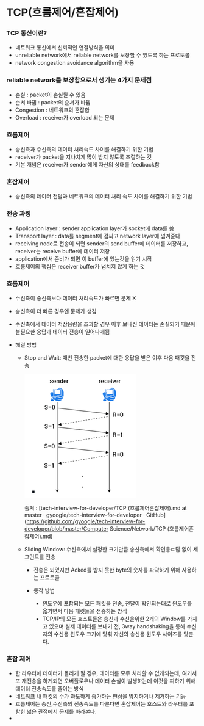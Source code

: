 # TCP(흐름제어/혼잡제어)



### TCP 통신이란?

* 네트워크 통신에서 신뢰적인 연결방식을 의미
* unreliable network에서 reliable network를 보장할 수 있도록 하는 프로토콜
* network congestion avoidance algorithm을 사용



### reliable network를 보장함으로서 생기는 4가지 문제점

* 손실 : packet이 손실될 수 있음
* 순서 바뀜 : packet의 순서가 바뀜
* Congestion : 네트워크의 혼잡함
* Overload : receiver가 overload 되는 문제



### 흐름제어

* 송신측과 수신측의 데이터 처리속도 차이를 해결하기 위한 기법
* receiver가 packet을 지나치게 많이 받지 않도록 조절하는 것
* 기본 개념은 receiver가 sender에게 자신의 상태를 feedback함



### 혼잡제어

* 송신측의 데이터 전달과 네트워크의 데이터 처리 속도 차이를 해결하기 위한 기법



### 전송 과정

* Application layer : sender application layer가 socket에 data를 씀
* Transport layer : data를 segment에 감싸고 network layer에 넘겨준다
* receiving node로 전송이 되면 sender의 send buffer에 데이터를 저장하고, receiver는 receive buffer에 데이터 저장
* application에서 준비가 되면 이 buffer에 있는것을 읽기 시작
* 흐름제어의 핵심은 receiver buffer가 넘치지 않게 하는 것



### 흐름제어

* 수신측이 송신측보다 데이터 처리속도가 빠르면 문제 X

* 송신측이 더 빠른 경우엔 문제가 생김

* 수신측에서 데이터 저장용량을 초과할 경우 이후 보내진 데이터는 손실되기 때문에 불필요한 응답과 데이터 전송이 일어나게됨

* 해결 방법

  * Stop and Wait: 매번 전송한 packet에 대한 응답을 받은 이후 다음 패킷을 전송

    ![image-20210918090024149](TCP_yoonseok.assets/image-20210918090024149.png)

    출처 : [tech-interview-for-developer/TCP (흐름제어혼잡제어).md at master · gyoogle/tech-interview-for-developer · GitHub](https://github.com/gyoogle/tech-interview-for-developer/blob/master/Computer Science/Network/TCP (흐름제어혼잡제어).md)

  * Sliding Window: 수신측에서 설정한 크기만큼 송신측에서 확인응ㄷ답 없이 세그먼트를 전송

    * 전송은 되었지만 Acked를 받지 못한 byte의 숫자를 파악하기 위해 사용하는 프로토콜

    * 동작 방법
      * 윈도우에 포함되는 모든 패킷을 전송, 전달이 확인되는대로 윈도우를 옮기면서 다음 패킷들을 전송하는 방식
      * TCP/IP의 모든 호스트들은 송신과 수신을위한 2개의 Window를 가지고 있으며 실제 데이터를 보내기 전, 3way handshaking을 통해 수신자의 수신용 윈도우 크기에 맞춰 자신의 송신용 윈도우 사이즈를 맞춘다.



### 혼잡 제어

* 한 라우터에 데이터가 몰리게 될 경우, 데이터를 모두 처리할 수 없게되는데, 여기서 또 재전송을 하게되면 오버플로우나 데이터 손실이 발생하는데 이것을 피하기 위해 데이터 전송속도를 줄이는 방식
* 네트워크 내 패킷의 수가 과도하게 증가하는 현상을 방지하거나 제거하는 기능
* 흐름제어는 송신,수신측의 전송속도를 다룬다면 혼잡제어는 호스트와 라우터를 포함한 넓은 관점에서 문제를 바라본다.
* 





